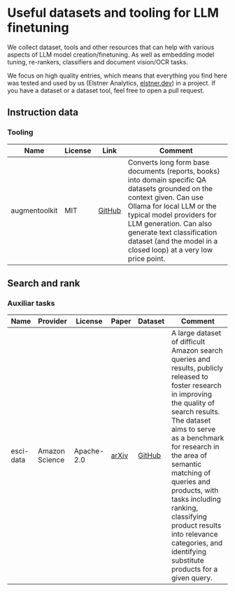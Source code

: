 # Useful datasets and tooling for LLM finetuning
We collect dataset, tools and other resources that can help with various aspects of LLM model creation/finetuning. As well as embedding model tuning, re-rankers, classifiers and document vision/OCR tasks.

We focus on high quality entries, which means that everything you find here was tested and used by us (Elstner Analytics, [elstner.dev](https://elstner.dev)) in a project. If you have a dataset or a dataset tool, feel free to open a pull request.

## Instruction data

### Tooling

| Name | License | Link | Comment |
| ---- | ------- | ---- | ------- |
| augmentoolkit | MIT | [GitHub](https://github.com/e-p-armstrong/augmentoolkit) | Converts long form base documents (reports, books) into domain specific QA datasets grounded on the context given. Can use Ollama for local LLM or the typical model providers for LLM generation. Can also generate text classification dataset (and the model in a closed loop) at a very low price point.

## Search and rank

### Auxiliar tasks

| Name | Provider | License | Paper | Dataset | Comment |
| ---- | -------- | ------- | ----- | ------- | ------- |
| esci-data | Amazon Science | Apache-2.0 | [arXiv](https://arxiv.org/abs/2206.06588) | [GitHub](https://github.com/amazon-science/esci-data) | A large dataset of difficult Amazon search queries and results, publicly released to foster research in improving the quality of search results. The dataset aims to serve as a benchmark for research in the area of semantic matching of queries and products, with tasks including ranking, classifying product results into relevance categories, and identifying substitute products for a given query. |
